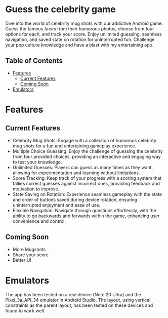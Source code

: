 # Guess the celebrity game
Dive into the world of celebrity mug shots with our addictive Android game. Guess the famous faces from their humorous photos, choose from four options for each, and track your score. Enjoy unlimited guessing, seamless navigation, and saved state on rotation for uninterrupted fun. Challenge your pop culture knowledge and have a blast with my entertaining app.

## Table of Contents
- [Features](#Features)
  - [Current Features](#Current-Features)
  - [Coming Soon](#Coming-Soon)
- [Emulators](#Emulators)

# Features

## Current Features
- Celebrity Mug Shots: Engage with a collection of humorous celebrity mug shots for a fun and entertaining gameplay experience.
- Multiple Choice Guessing: Enjoy the challenge of guessing the celebrity from four provided choices, providing an interactive and engaging way to test your knowledge.
- Unlimited Guesses: Players can guess as many times as they want, allowing for experimentation and learning without limitations.
- Score Tracking: Keep track of your progress with a scoring system that tallies correct guesses against incorrect ones, providing feedback and motivation to improve.
- State Saving on Rotation: Experience seamless gameplay with the state and order of buttons saved during device rotation, ensuring uninterrupted enjoyment and ease of use.
- Flexible Navigation: Navigate through questions effortlessly, with the ability to go backwards and forwards within the game, enhancing user convenience and control.

## Coming Soon
- More Mugshots
- Share your score
- Better UI

# Emulators
The app has been tested on a real device (Note 20 Ultra) and the Pixel_3a_API_34 emulator in Android Studio. The layout, using vertical constraints as the parent layout, has been tested on these devices and found to work well.


